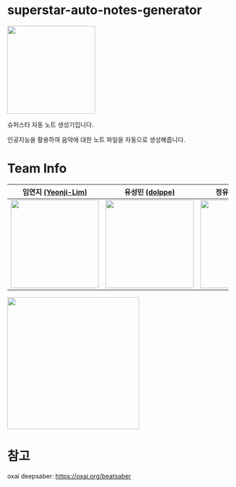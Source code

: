 # superstar-auto-notes-generator
<img src = "https://user-images.githubusercontent.com/57888020/182302865-e3448e92-7abf-4a9a-81f4-24e10c9e869b.png" width = "200px"/>

슈퍼스타 자동 노트 생성기입니다.

인공지능을 활용하여 음악에 대한 노트 파일을 자동으로 생성해줍니다.

# Team Info
| 임연지 [(Yeonji-Lim)](https://github.com/Yeonji-Lim) | 유성민 [(dolppe)](https://github.com/dolppe) | 정유진 [(JYOOJIN)](https://github.com/JYOOJIN) |
| :---: | :---: | :---: | 
|<img src ="https://avatars.githubusercontent.com/u/57888020?v=4" width = "200px" height="200px" />|<img src ="https://avatars.githubusercontent.com/u/35285591?v=4" width = "200px" height="200px" />|<img src ="https://avatars.githubusercontent.com/u/69388421?v=4" width = "200px" height="200px" />|

<img src="https://user-images.githubusercontent.com/57888020/182303932-667b791d-3752-4e2e-8aea-dcfb1be96381.png" width = "300px" />


# 참고
oxai deepsaber:
https://oxai.org/beatsaber

